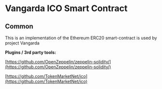 # Vangarda ICO Smart Contract

## Common

This is an implementation of the Ethereum ERC20 smart-contract is used by project Vangarda

<b>Plugins / 3rd party tools:</b>

[https://github.com/OpenZeppelin/zeppelin-solidity/](https://github.com/OpenZeppelin/zeppelin-solidity/)

[https://github.com/TokenMarketNet/ico](https://github.com/TokenMarketNet/ico)
